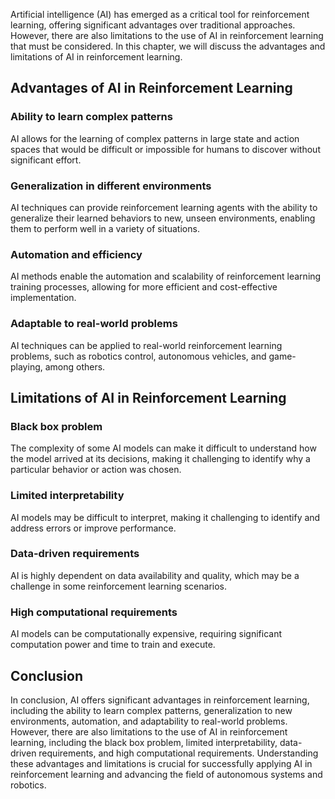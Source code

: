
Artificial intelligence (AI) has emerged as a critical tool for reinforcement learning, offering significant advantages over traditional approaches. However, there are also limitations to the use of AI in reinforcement learning that must be considered. In this chapter, we will discuss the advantages and limitations of AI in reinforcement learning.

Advantages of AI in Reinforcement Learning
------------------------------------------

### Ability to learn complex patterns

AI allows for the learning of complex patterns in large state and action spaces that would be difficult or impossible for humans to discover without significant effort.

### Generalization in different environments

AI techniques can provide reinforcement learning agents with the ability to generalize their learned behaviors to new, unseen environments, enabling them to perform well in a variety of situations.

### Automation and efficiency

AI methods enable the automation and scalability of reinforcement learning training processes, allowing for more efficient and cost-effective implementation.

### Adaptable to real-world problems

AI techniques can be applied to real-world reinforcement learning problems, such as robotics control, autonomous vehicles, and game-playing, among others.

Limitations of AI in Reinforcement Learning
-------------------------------------------

### Black box problem

The complexity of some AI models can make it difficult to understand how the model arrived at its decisions, making it challenging to identify why a particular behavior or action was chosen.

### Limited interpretability

AI models may be difficult to interpret, making it challenging to identify and address errors or improve performance.

### Data-driven requirements

AI is highly dependent on data availability and quality, which may be a challenge in some reinforcement learning scenarios.

### High computational requirements

AI models can be computationally expensive, requiring significant computation power and time to train and execute.

Conclusion
----------

In conclusion, AI offers significant advantages in reinforcement learning, including the ability to learn complex patterns, generalization to new environments, automation, and adaptability to real-world problems. However, there are also limitations to the use of AI in reinforcement learning, including the black box problem, limited interpretability, data-driven requirements, and high computational requirements. Understanding these advantages and limitations is crucial for successfully applying AI in reinforcement learning and advancing the field of autonomous systems and robotics.
